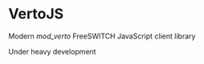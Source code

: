 VertoJS
=========

Modern *mod_verto* FreeSWITCH JavaScript client library

Under heavy development
